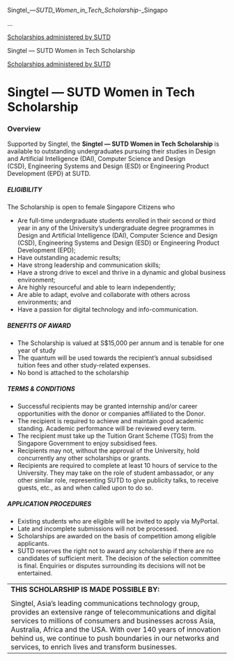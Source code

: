 Singtel_—_SUTD_Women_in_Tech_Scholarship_-_Singapo



…

 [Scholarships administered by SUTD](/admissions/undergraduate/scholarship/sutd-administered) 

Singtel — SUTD Women in Tech Scholarship

[Scholarships administered by SUTD](https://www.sutd.edu.sg/admissions/undergraduate/scholarship/sutd-administered)

Singtel — SUTD Women in Tech Scholarship
========================================

### Overview



Supported by Singtel, the **Singtel — ​SUTD Women in Tech Scholarship** is available to outstanding undergraduates pursuing their studies in Design and Artificial Intelligence (DAI), Computer Science and Design (CSD), Engineering Systems and Design (ESD) or Engineering Product Development (EPD) at SUTD.



##### **ELIGIBILITY**



The Scholarship is open to female Singapore Citizens who



* Are full-time undergraduate students enrolled in their second or third year in any of the University’s undergraduate degree programmes in Design and Artificial Intelligence (DAI), Computer Science and Design (CSD), Engineering Systems and Design (ESD) or Engineering Product Development (EPD);
* Have outstanding academic results;
* Have strong leadership and communication skills;
* Have a strong drive to excel and thrive in a dynamic and global business environment;
* Are highly resourceful and able to learn independently;
* Are able to adapt, evolve and collaborate with others across environments; and
* Have a passion for digital technology and info-communication.


##### **BENEFITS OF AWARD**



* The Scholarship is valued at S$15,000 per annum and is tenable for one year of study
* The quantum will be used towards the recipient’s annual subsidised tuition fees and other study-related expenses.
* No bond is attached to the scholarship


##### **TERMS & CONDITIONS**



* Successful recipients may be granted internship and/or career opportunities with the donor or companies affiliated to the Donor.
* The recipient is required to achieve and maintain good academic standing. Academic performance will be reviewed every term.
* ​The recipient must take up the Tuition Grant Scheme (TGS) from the Singapore Government to enjoy subsidised fees.
* Recipients may not, without the approval of the University, hold concurrently any other scholarships or grants.
* ​Recipients are required to complete at least 10 hours of service to the University. They may take on the role of student ambassador, or any other similar role, representing SUTD to give publicity talks, to receive guests, etc., as and when called upon to do so.​


##### **APPLICATION PROCEDURES**



* Existing students who are eligible will be invited to apply via MyPortal.
* Late and incomplete submissions will not be processed.
* Scholarships are awarded on the basis of competition among eligible applicants.
* SUTD reserves the right not to award any scholarship if there are no candidates of sufficient merit. The decision of the selection committee is final. Enquiries or disputes surrounding its decisions will not be entertained.


|  |
| --- |
| **THIS SCHOLARSHIP IS MADE POSSIBLE BY:** |
|  |
| Singtel, Asia’s leading communications technology group, provides an extensive range of telecommunications and digital services to millions of consumers and businesses across Asia, Australia, Africa and the USA. With over 140 years of innovation behind us, we continue to push boundaries in our networks and services, to enrich lives and transform businesses. |

